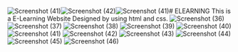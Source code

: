 ![Screenshot (41)](https://github.com/Sriramfegs/ELEARNING/assets/125877648/aedea29a-723b-4058-b4bb-1ac3ed8e3bc5)![Screenshot (42)](https://github.com/Sriramfegs/ELEARNING/assets/125877648/080843b9-158e-4d06-8c4c-1fdbf0e0eb5c)![Screenshot (41)](https://github.com/Sriramfegs/ELEARNING/assets/125877648/89f5b26e-c6d2-4853-9aed-b1867f27b13e)# ELEARNING
This is a E-Learning Website Designed by using html and css.
![Screenshot (36)](https://github.com/Sriramfegs/ELEARNING/assets/125877648/7bc261f3-1a56-4b79-a585-2652dc8faded)
![Screenshot (37)](https://github.com/Sriramfegs/ELEARNING/assets/125877648/4ac12523-487d-4482-8a92-259672ec4acb)
![Screenshot (38)](https://github.com/Sriramfegs/ELEARNING/assets/125877648/1ab9b66f-2687-46c0-99f4-5c771912adc4)
![Screenshot (39)](https://github.com/Sriramfegs/ELEARNING/assets/125877648/b8c23644-751e-4461-8c21-d05c621ea481)
![Screenshot (40)](https://github.com/Sriramfegs/ELEARNING/assets/125877648/73a6f1e0-2e16-447a-a819-fdbb47e830e9)
![Screenshot (41)](https://github.com/Sriramfegs/ELEARNING/assets/125877648/ce6fa1f8-adb4-48f2-b3d1-ab649b8d5967)
![Screenshot (42)](https://github.com/Sriramfegs/ELEARNING/assets/125877648/aef4cf9e-b4a1-4dbf-b447-f8f86833cb22)
![Screenshot (43)](https://github.com/Sriramfegs/ELEARNING/assets/125877648/b4baf43d-c5dc-4481-8dd5-20b93947393e)
![Screenshot (44)](https://github.com/Sriramfegs/ELEARNING/assets/125877648/a1a556e9-899a-4f56-9d40-6d4db5391066)
![Screenshot (45)](https://github.com/Sriramfegs/ELEARNING/assets/125877648/4b7250e1-9ffc-4279-ab1c-4db89325a4d6)
![Screenshot (46)](https://github.com/Sriramfegs/ELEARNING/assets/125877648/28ec0908-2588-4b42-9ff2-0490a39c77ba)



